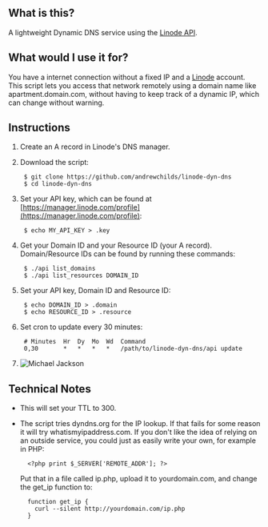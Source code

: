 ## What is this?

A lightweight Dynamic DNS service using the [Linode API](http://www.linode.com/api).

## What would I use it for?

You have a internet connection without a fixed IP and a [Linode](http://www.linode.com) account. This script lets you access that network remotely using a domain name like apartment.domain.com, without having to keep track of a dynamic IP, which can change without warning.

## Instructions

1. Create an A record in Linode's DNS manager.

2. Download the script:

        $ git clone https://github.com/andrewchilds/linode-dyn-dns
        $ cd linode-dyn-dns

3. Set your API key, which can be found at [https://manager.linode.com/profile](https://manager.linode.com/profile):

        $ echo MY_API_KEY > .key

4. Get your Domain ID and your Resource ID (your A record). Domain/Resource IDs can be found by running these commands:

        $ ./api list_domains
        $ ./api list_resources DOMAIN_ID

5. Set your API key, Domain ID and Resource ID:

        $ echo DOMAIN_ID > .domain
        $ echo RESOURCE_ID > .resource

6. Set cron to update every 30 minutes:

        # Minutes  Hr  Dy  Mo  Wd  Command
        0,30       *   *   *   *   /path/to/linode-dyn-dns/api update

7. ![Michael Jackson](http://i.imgur.com/NRmeB.jpg)

## Technical Notes

* This will set your TTL to 300.
* The script tries dyndns.org for the IP lookup. If that fails for some reason it will try whatismyipaddress.com. If you don't like the idea of relying on an outside service, you could just as easily write your own, for example in PHP:

        <?php print $_SERVER['REMOTE_ADDR']; ?>

    Put that in a file called ip.php, upload it to yourdomain.com, and change the get_ip function to:

        function get_ip {
          curl --silent http://yourdomain.com/ip.php
        }
